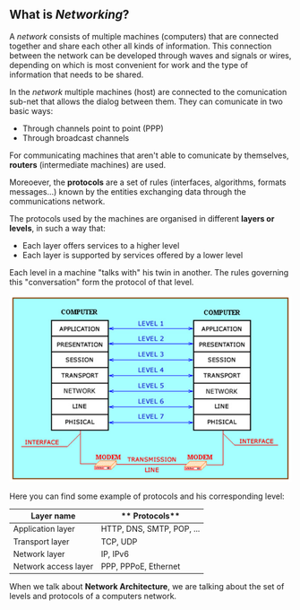 ## What is *Networking*?



A *network* consists of multiple machines (computers) that are connected together and share each other all kinds of information. This connection between the network can be developed through waves and signals or wires, depending on which is most convenient for work and the type of information that needs to be shared.

In the *network* multiple machines (host) are connected to the comunication sub-net that allows the dialog between them. They can comunicate in two basic ways:

- Through channels point to point (PPP)
- Through broadcast channels

For communicating machines that aren't able to comunicate by themselves, **routers** (intermediate machines) are used.

Moreoever, the **protocols** are a set of rules (interfaces, algorithms, formats messages...) known by the entities exchanging data through the communications network.


The protocols used by the machines are organised in different **layers or levels**, in such a way that:

- Each layer offers services to a higher level
- Each layer is supported by services offered by a lower level

Each level in a machine "talks with" his twin
in another. The rules governing this "conversation" form the protocol of that level.

![protocolsandlevels](img/pro_levels.jpg)

Here you can find some example of protocols and his corresponding level:

|**Layer name**|	** Protocols**|
|--------------------|-----------------------|
|Application layer|	HTTP, DNS, SMTP, POP, ...|
|Transport layer|	TCP, UDP|
|Network layer|	IP, IPv6|
|Network access layer|	PPP, PPPoE, Ethernet|

When we talk about **Network Architecture**, we are talking about the set of levels and protocols of a computers network.




